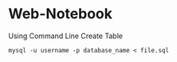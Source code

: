 # Web-Notebook

Using Command Line Create Table

```mysql
mysql -u username -p database_name < file.sql
```
